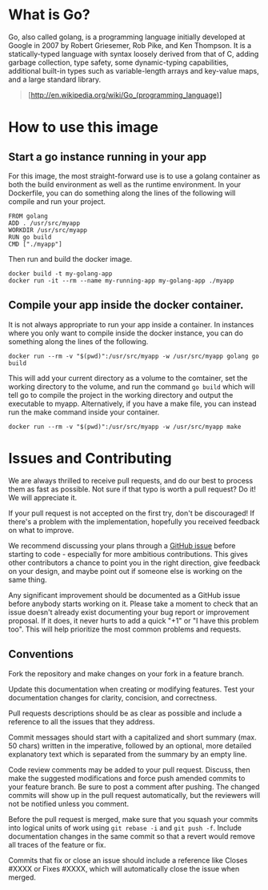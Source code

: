 # What is Go?
Go, also called golang, is a programming language initially developed at Google in 2007 by Robert Griesemer, Rob Pike, and Ken Thompson. It is a statically-typed language with syntax loosely derived from that of C, adding garbage collection, type safety, some dynamic-typing capabilities, additional built-in types such as variable-length arrays and key-value maps, and a large standard library.

> [http://en.wikipedia.org/wiki/Go_(programming_language)]

# How to use this image

## Start a go instance running in your app

For this image, the most straight-forward use is to use a golang container as both the build environment as well as the runtime environment. In your Dockerfile, you can do something along the lines of the following will compile and run your project.

    FROM golang
    ADD . /usr/src/myapp
    WORKDIR /usr/src/myapp
    RUN go build
    CMD ["./myapp"]

Then run and build the docker image.

    docker build -t my-golang-app
    docker run -it --rm --name my-running-app my-golang-app ./myapp

## Compile your app inside the docker container.

It is not always appropriate to run your app inside a container. In instances where you only want to compile inside the docker instance, you can do something along the lines of the following.

    docker run --rm -v "$(pwd)":/usr/src/myapp -w /usr/src/myapp golang go build

This will add your current directory as a volume to the comtainer, set the working directory to the volume, and run the command `go build` which will tell go to compile the project in the working directory and output the executable to myapp. Alternatively, if you have a make file, you can instead run the make command inside your container.

    docker run --rm -v "$(pwd)":/usr/src/myapp -w /usr/src/myapp make

# Issues and Contributing

We are always thrilled to receive pull requests, and do our best to process them as fast as possible. Not sure if that typo is worth a pull request? Do it! We will appreciate it.

If your pull request is not accepted on the first try, don't be discouraged! If there's a problem with the implementation, hopefully you received feedback on what to improve.

We recommend discussing your plans through a [GitHub issue](https://github.com/docker-library/golang/issues) before starting to code - especially for more ambitious contributions. This gives other contributors a chance to point you in the right direction, give feedback on your design, and maybe point out if someone else is working on the same thing.

Any significant improvement should be documented as a GitHub issue before anybody starts working on it. Please take a moment to check that an issue doesn't already exist documenting your bug report or improvement proposal. If it does, it never hurts to add a quick "+1" or "I have this problem too". This will help prioritize the most common problems and requests.

## Conventions

Fork the repository and make changes on your fork in a feature branch.

Update this documentation when creating or modifying features. Test your documentation changes for clarity, concision, and correctness.

Pull requests descriptions should be as clear as possible and include a reference to all the issues that they address.

Commit messages should start with a capitalized and short summary (max. 50 chars) written in the imperative, followed by an optional, more detailed explanatory text which is separated from the summary by an empty line.

Code review comments may be added to your pull request. Discuss, then make the suggested modifications and force push amended commits to your feature branch. Be sure to post a comment after pushing. The changed commits will show up in the pull request automatically, but the reviewers will not be notified unless you comment.

Before the pull request is merged, make sure that you squash your commits into logical units of work using `git rebase -i` and `git push -f`. Include documentation changes in the same commit so that a revert would remove all traces of the feature or fix.

Commits that fix or close an issue should include a reference like Closes #XXXX or Fixes #XXXX, which will automatically close the issue when merged.
